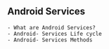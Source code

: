 ## Android Services
    - What are Android Services?
    - Android- Services Life cycle
    - Android- Services Methods
